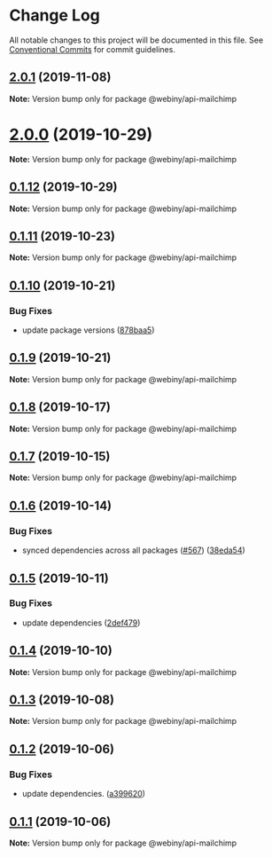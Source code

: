 # Change Log

All notable changes to this project will be documented in this file.
See [Conventional Commits](https://conventionalcommits.org) for commit guidelines.

## [2.0.1](https://github.com/webiny/webiny-js/compare/@webiny/api-mailchimp@2.0.0...@webiny/api-mailchimp@2.0.1) (2019-11-08)

**Note:** Version bump only for package @webiny/api-mailchimp





# [2.0.0](https://github.com/webiny/webiny-js/compare/@webiny/api-mailchimp@0.1.12...@webiny/api-mailchimp@2.0.0) (2019-10-29)

**Note:** Version bump only for package @webiny/api-mailchimp





## [0.1.12](https://github.com/webiny/webiny-js/compare/@webiny/api-mailchimp@0.1.11...@webiny/api-mailchimp@0.1.12) (2019-10-29)

**Note:** Version bump only for package @webiny/api-mailchimp





## [0.1.11](https://github.com/webiny/webiny-js/compare/@webiny/api-mailchimp@0.1.10...@webiny/api-mailchimp@0.1.11) (2019-10-23)

**Note:** Version bump only for package @webiny/api-mailchimp





## [0.1.10](https://github.com/webiny/webiny-js/compare/@webiny/api-mailchimp@0.1.9...@webiny/api-mailchimp@0.1.10) (2019-10-21)


### Bug Fixes

* update package versions ([878baa5](https://github.com/webiny/webiny-js/commit/878baa51dd747e3a2962da89cbb68ea15779a04f))





## [0.1.9](https://github.com/webiny/webiny-js/compare/@webiny/api-mailchimp@0.1.8...@webiny/api-mailchimp@0.1.9) (2019-10-21)

**Note:** Version bump only for package @webiny/api-mailchimp





## [0.1.8](https://github.com/webiny/webiny-js/compare/@webiny/api-mailchimp@0.1.7...@webiny/api-mailchimp@0.1.8) (2019-10-17)

**Note:** Version bump only for package @webiny/api-mailchimp





## [0.1.7](https://github.com/webiny/webiny-js/compare/@webiny/api-mailchimp@0.1.6...@webiny/api-mailchimp@0.1.7) (2019-10-15)

**Note:** Version bump only for package @webiny/api-mailchimp





## [0.1.6](https://github.com/webiny/webiny-js/compare/@webiny/api-mailchimp@0.1.5...@webiny/api-mailchimp@0.1.6) (2019-10-14)


### Bug Fixes

* synced dependencies across all packages ([#567](https://github.com/webiny/webiny-js/issues/567)) ([38eda54](https://github.com/webiny/webiny-js/commit/38eda547bead6e8a2c46875730bbcd8f1227e475))





## [0.1.5](https://github.com/webiny/webiny-js/compare/@webiny/api-mailchimp@0.1.4...@webiny/api-mailchimp@0.1.5) (2019-10-11)


### Bug Fixes

* update dependencies ([2def479](https://github.com/webiny/webiny-js/commit/2def479886ed356e7981b7be61b957edcc87f887))





## [0.1.4](https://github.com/webiny/webiny-js/compare/@webiny/api-mailchimp@0.1.3...@webiny/api-mailchimp@0.1.4) (2019-10-10)

**Note:** Version bump only for package @webiny/api-mailchimp





## [0.1.3](https://github.com/webiny/webiny-js/compare/@webiny/api-mailchimp@0.1.2...@webiny/api-mailchimp@0.1.3) (2019-10-08)

**Note:** Version bump only for package @webiny/api-mailchimp





## [0.1.2](https://github.com/webiny/webiny-js/compare/@webiny/api-mailchimp@0.1.1...@webiny/api-mailchimp@0.1.2) (2019-10-06)


### Bug Fixes

* update dependencies. ([a399620](https://github.com/webiny/webiny-js/commit/a399620))





## [0.1.1](https://github.com/webiny/webiny-js/compare/@webiny/api-mailchimp@0.1.0...@webiny/api-mailchimp@0.1.1) (2019-10-06)

**Note:** Version bump only for package @webiny/api-mailchimp
